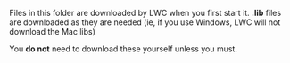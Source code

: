 Files in this folder are downloaded by LWC when you first start it. <b>.lib</b> files are downloaded as they are needed (ie, if you use Windows, LWC will not download the Mac libs)

You <b>do not</b> need to download these yourself unless you must.